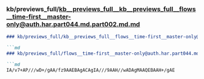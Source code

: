 ### kb/previews_full/kb__previews_full__kb__previews_full__flows__time-first__master-only@auth.har.part044.md.part002.md.md

```md
### kb/previews_full/kb__previews_full__flows__time-first__master-only@auth.har.part044.md.part002.md

```md
### kb/previews_full/flows__time-first__master-only@auth.har.part044.md (part 002)

```md
IA/v7+AP///wD+/gAA/fz9AAEBAgACAgIA///9AAH//wADAgMAAQEBAAH+/gAE
```

```

```

```
